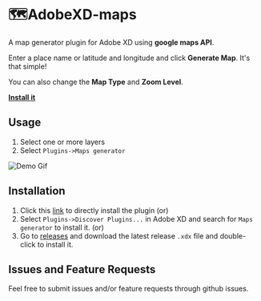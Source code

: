 # 🗺AdobeXD-maps
A map generator plugin for Adobe XD using **google maps API**.

Enter a place name or latitude and longitude and click **Generate Map**. It's that simple!

You can also change the **Map Type** and **Zoom Level**.

**[Install it](https://xd.adobelanding.com/en/xd-plugin-download/?name=e1e8f866)**

## Usage

1. Select one or more layers
2. Select `Plugins->Maps generator`

![Demo Gif](mapsDemo.gif)

## Installation
1. Click this [link](https://xd.adobelanding.com/en/xd-plugin-download/?name=e1e8f866) to directly install the plugin (or)
2. Select `Plugins->Discover Plugins...` in Adobe XD and search for `Maps generator` to install it. (or)
3. Go to [releases](https://github.com/boopeshmahendran/AdobeXD-maps/releases/) and download the latest release `.xdx` file and double-click to install it.

## Issues and Feature Requests

Feel free to submit issues and/or feature requests through github issues.

